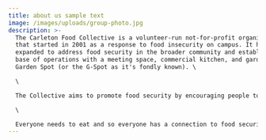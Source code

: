 ```yaml
---
title: about us sample text
image: /images/uploads/group-photo.jpg
description: >-
  The Carleton Food Collective is a volunteer-run not-for-profit organization
  that started in 2001 as a response to food insecurity on campus. It has since
  expanded to address food security in the broader community and established a
  base of operations with a meeting space, commercial kitchen, and garden, the
  Garden Spot (or the G-Spot as it's fondly known). \

  \

  The Collective aims to promote food security by encouraging people to engage with and think about all parts of the food system: production, preparation, distribution, consumption, and disposal. Through this engagement, volunteers find sustainable alternatives to explore with the focus being on how we can take direct action to immediately create alternative ways of living within our community.\

  \

  Everyone needs to eat and so everyone has a connection to food security in some way. The collective centers this shared need in its organizing to operate around the principle of mutual-aid and consider the work it does not as an act of charity but as work that benefits the Collective and its members as part of the community.
---
```

